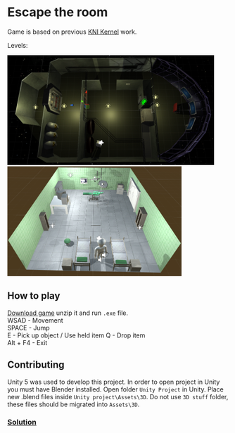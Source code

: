 # Escape the room

Game is based on previous [KNI Kernel](http://kernel.fis.agh.edu.pl/) work.

Levels:

<img src="misc/scene0.PNG" height="250"/>
<img src="misc/scene1.PNG" height="250"/>

## How to play
 [Download game](https://github.com/Alexander3/room-escape/releases/download/v1.0/Room.Escape.64.zip) unzip it and run `.exe` file.  
WSAD - Movement  
SPACE - Jump  
E - Pick up object / Use held item
Q - Drop item  
Alt + F4 - Exit

## Contributing

Unity 5 was used to develop this project.
In order to open project in Unity you must have Blender installed. Open folder `Unity Project` in Unity. 
Place new .blend files inside `Unity project\Assets\3D`. Do not use `3D stuff` folder, 
these files should be migrated into `Assets\3D`.

### [Solution](Solution.md)
